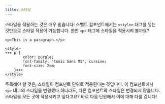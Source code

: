 ```yaml
---
title: 스타일
---
```


스타일을 적용하는 것은 매우 쉽습니다! 스벨트 컴포넌트에서는 `<style>` 태그를 넣는 것만으로 스타일 적용이 가능합니다. 한번 `<p>` 태그에 스타일을 적용시켜 볼까요?

```svelte
<p>This is a paragraph.</p>

<style>
+++	p {
		color: purple;
		font-family: 'Comic Sans MS', cursive;
		font-size: 2em;
	}+++
</style>
```

주목해야 할 것은, 스타일이 컴포넌트 단위로 적용된다는 것입니다. 이 컴포넌트에서 `<p>` 태그의 스타일을 변경했다 하더라도, 다른 컴포넌트의 스타일은 변경되지 않습니다. 스타일을 모든 곳에 적용시키고 싶다고요? 바로 다음 단원에서 이에 대해 다룰 겁니다!
